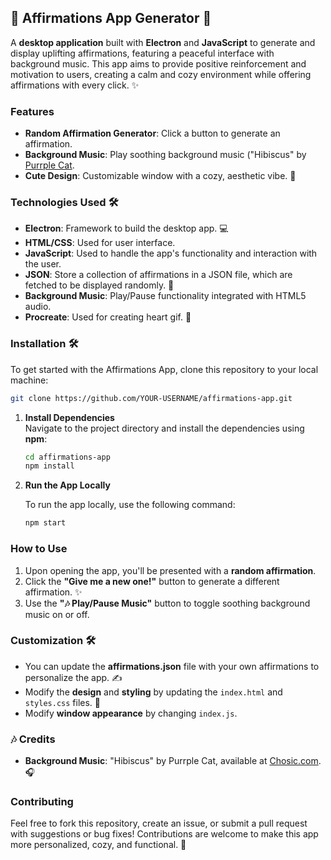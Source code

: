 ## 🌿 Affirmations App Generator 🌿

A **desktop application** built with **Electron** and **JavaScript** to generate and display uplifting affirmations, featuring a peaceful interface with background music. This app aims to provide positive reinforcement and motivation to users, creating a calm and cozy environment while offering affirmations with every click. ✨

### Features
- **Random Affirmation Generator**: Click a button to generate an affirmation.
- **Background Music**: Play soothing background music ("Hibiscus" by [Purrple Cat](https://purrplecat.com/). 
- **Cute Design**: Customizable window with a cozy, aesthetic vibe. 🌸

### Technologies Used 🛠️
- **Electron**: Framework to build the desktop app. 💻
- **HTML/CSS**: Used for user interface.
- **JavaScript**: Used to handle the app's functionality and interaction with the user. 
- **JSON**: Store a collection of affirmations in a JSON file, which are fetched to be displayed randomly. 📝
- **Background Music**: Play/Pause functionality integrated with HTML5 audio.
- **Procreate**: Used for creating heart gif. 🎨


### Installation 🛠️

To get started with the Affirmations App, clone this repository to your local machine:

```bash
git clone https://github.com/YOUR-USERNAME/affirmations-app.git
```

1. **Install Dependencies**  
   Navigate to the project directory and install the dependencies using **npm**:

   ```bash
   cd affirmations-app
   npm install
   ```

2. **Run the App Locally**

   To run the app locally, use the following command:

   ```bash
   npm start
   ```
### How to Use
1. Upon opening the app, you'll be presented with a **random affirmation**. 
2. Click the **"Give me a new one!"** button to generate a different affirmation. ✨
3. Use the **"🎶 Play/Pause Music"** button to toggle soothing background music on or off. 

### Customization 🛠️
- You can update the **affirmations.json** file with your own affirmations to personalize the app. ✍️
- Modify the **design** and **styling** by updating the `index.html` and `styles.css` files. 💅
- Modify **window appearance** by changing `index.js`.

### 🎶 Credits 
- **Background Music**: "Hibiscus" by Purrple Cat, available at [Chosic.com](https://www.chosic.com/download-audio/59323/). 🎧

### Contributing

Feel free to fork this repository, create an issue, or submit a pull request with suggestions or bug fixes! Contributions are welcome to make this app more personalized, cozy, and functional. 🤗
